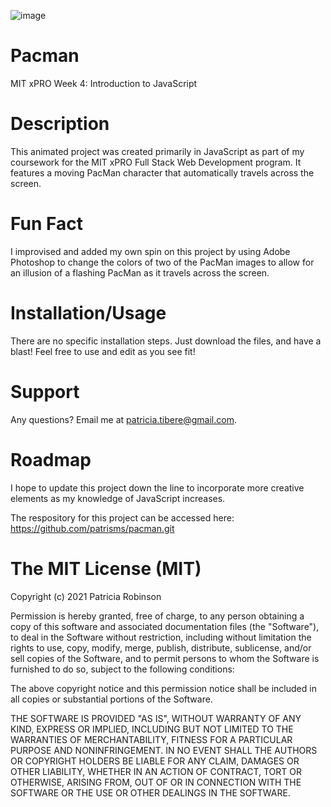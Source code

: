 ![image](https://user-images.githubusercontent.com/45735996/109911587-58a41480-7c78-11eb-93e5-898955f45928.png)

# Pacman
MIT xPRO Week 4: Introduction to JavaScript

# Description
This animated project was created primarily in JavaScript as part of my coursework for the MIT xPRO Full Stack Web Development program. It features a moving PacMan character that automatically travels across the screen.

# Fun Fact 
I improvised and added my own spin on this project by using Adobe Photoshop to change the colors of two of the PacMan images to allow for an illusion of a flashing PacMan as it travels across the screen.

# Installation/Usage
There are no specific installation steps. Just download the files, and have a blast! Feel free to use and edit as you see fit!

# Support
Any questions? Email me at patricia.tibere@gmail.com.

# Roadmap
I hope to update this project down the line to incorporate more creative elements as my knowledge of JavaScript increases.

The respository for this project can be accessed here: https://github.com/patrisms/pacman.git

# The MIT License (MIT)

Copyright (c) 2021 Patricia Robinson

Permission is hereby granted, free of charge, to any person obtaining a copy of this software and associated documentation files (the "Software"), to deal in the Software without restriction, including without limitation the rights to use, copy, modify, merge, publish, distribute, sublicense, and/or sell copies of the Software, and to permit persons to whom the Software is furnished to do so, subject to the following conditions:

The above copyright notice and this permission notice shall be included in all copies or substantial portions of the Software.

THE SOFTWARE IS PROVIDED "AS IS", WITHOUT WARRANTY OF ANY KIND, EXPRESS OR IMPLIED, INCLUDING BUT NOT LIMITED TO THE WARRANTIES OF MERCHANTABILITY, FITNESS FOR A PARTICULAR PURPOSE AND NONINFRINGEMENT. IN NO EVENT SHALL THE AUTHORS OR COPYRIGHT HOLDERS BE LIABLE FOR ANY CLAIM, DAMAGES OR OTHER LIABILITY, WHETHER IN AN ACTION OF CONTRACT, TORT OR OTHERWISE, ARISING FROM, OUT OF OR IN CONNECTION WITH THE SOFTWARE OR THE USE OR OTHER DEALINGS IN THE SOFTWARE.
